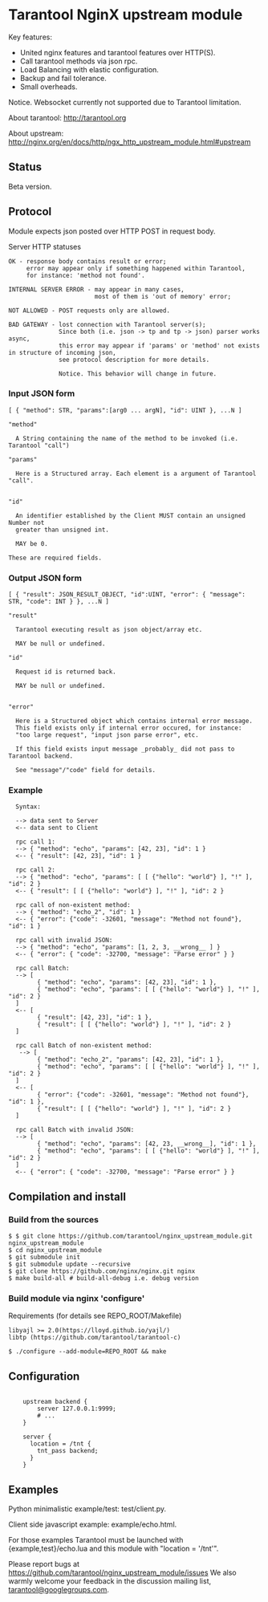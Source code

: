 # Tarantool NginX upstream module

  Key features:
  * United nginx features and tarantool features over HTTP(S).
  * Call tarantool methods via json rpc.
  * Load Balancing with elastic configuration.
  * Backup and fail tolerance.
  * Small overheads.
  
  Notice. Websocket currently not supported due to Tarantool limitation.

  About tarantool: http://tarantool.org
  
  About upstream: http://nginx.org/en/docs/http/ngx_http_upstream_module.html#upstream

## Status

Beta version.

## Protocol

  Module expects json posted over HTTP POST in request body.
  
  Server HTTP statuses
  
    OK - response body contains result or error;
         error may appear only if something happened within Tarantool,
         for instance: 'method not found'.
    
    INTERNAL SERVER ERROR - may appear in many cases,
                            most of them is 'out of memory' error;
    
    NOT ALLOWED - POST requests only are allowed.
    
    BAD GATEWAY - lost connection with Tarantool server(s);
                  Since both (i.e. json -> tp and tp -> json) parser works async,
                  this error may appear if 'params' or 'method' not exists in structure of incoming json,
                  see protocol description for more details.
                  
                  Notice. This behavior will change in future.

### Input JSON form

    [ { "method": STR, "params":[arg0 ... argN], "id": UINT }, ...N ]

    "method"

      A String containing the name of the method to be invoked (i.e. Tarantool "call")

    "params"

      Here is a Structured array. Each element is a argument of Tarantool "call".
      

    "id"
    
      An identifier established by the Client MUST contain an unsigned Number not
      greater than unsigned int.
      
      MAY be 0.

    These are required fields.

### Output JSON form

    [ { "result": JSON_RESULT_OBJECT, "id":UINT, "error": { "message": STR, "code": INT } }, ...N ]

    "result"

      Tarantool executing result as json object/array etc.
      
      MAY be null or undefined.

    "id"

      Request id is returned back.
      
      MAY be null or undefined.


    "error"

      Here is a Structured object which contains internal error message.
      This field exists only if internal error occured, for instance:
      "too large request", "input json parse error", etc.

      If this field exists input message _probably_ did not pass to Tarantool backend.

      See "message"/"code" field for details.
      
      
### Example

      Syntax:
      
      --> data sent to Server
      <-- data sent to Client
      
      rpc call 1:
      --> { "method": "echo", "params": [42, 23], "id": 1 }
      <-- { "result": [42, 23], "id": 1 }
      
      rpc call 2: 
      --> { "method": "echo", "params": [ [ {"hello": "world"} ], "!" ], "id": 2 }
      <-- { "result": [ [ {"hello": "world"} ], "!" ], "id": 2 }
      
      rpc call of non-existent method:
      --> { "method": "echo_2", "id": 1 } 
      <-- { "error": {"code": -32601, "message": "Method not found"}, "id": 1 }
      
      rpc call with invalid JSON:
      --> { "method": "echo", "params": [1, 2, 3, __wrong__ ] }
      <-- { "error": { "code": -32700, "message": "Parse error" } }
      
      rpc call Batch:
      --> [
            { "method": "echo", "params": [42, 23], "id": 1 },
            { "method": "echo", "params": [ [ {"hello": "world"} ], "!" ], "id": 2 }
      ]
      <-- [
            { "result": [42, 23], "id": 1 },
            { "result": [ [ {"hello": "world"} ], "!" ], "id": 2 }
      ]
      
      rpc call Batch of non-existent method:
       --> [
            { "method": "echo_2", "params": [42, 23], "id": 1 },
            { "method": "echo", "params": [ [ {"hello": "world"} ], "!" ], "id": 2 }
      ]
      <-- [
            { "error": {"code": -32601, "message": "Method not found"}, "id": 1 },
            { "result": [ [ {"hello": "world"} ], "!" ], "id": 2 }
      ]
      
      rpc call Batch with invalid JSON:
      --> [
            { "method": "echo", "params": [42, 23, __wrong__], "id": 1 },
            { "method": "echo", "params": [ [ {"hello": "world"} ], "!" ], "id": 2 }
      ]
      <-- { "error": { "code": -32700, "message": "Parse error" } }

## Compilation and install

### Build from the sources

    $ $ git clone https://github.com/tarantool/nginx_upstream_module.git nginx_upstream_module
    $ cd nginx_upstream_module
    $ git submodule init
    $ git submodule update --recursive
    $ git clone https://github.com/nginx/nginx.git nginx
    $ make build-all # build-all-debug i.e. debug version

### Build module via nginx 'configure'

  Requirements (for details see REPO_ROOT/Makefile)

    libyajl >= 2.0(https://lloyd.github.io/yajl/)
    libtp (https://github.com/tarantool/tarantool-c)

    $ ./configure --add-module=REPO_ROOT && make

## Configuration

```nginx

    upstream backend {
        server 127.0.0.1:9999;
        # ...
    }

    server {
      location = /tnt {
        tnt_pass backend;
      }
    }

```

## Examples

  Python minimalistic example/test: test/client.py.
  
  Client side javascript example: example/echo.html.
  
  For those examples Tarantool must be launched with {example,test}/echo.lua and this module with "location = '/tnt'".




Please report bugs at https://github.com/tarantool/nginx_upstream_module/issues
We also warmly welcome your feedback in the discussion mailing list, tarantool@googlegroups.com.
